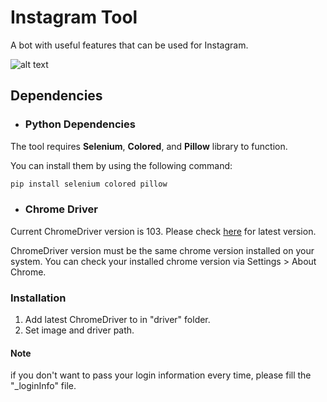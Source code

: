 # Instagram Tool
A bot with useful features that can be used for Instagram.

![alt text](https://i.ibb.co/TrrhPBj/ss.jpg)

## Dependencies

- ### Python Dependencies
The tool requires **Selenium**, **Colored**, and **Pillow** library to function.

You can install them by using the following command:
```bash
pip install selenium colored pillow
```

- ### Chrome Driver

Current ChromeDriver version is 103. Please check [here](https://chromedriver.chromium.org/downloads) for latest version. 

ChromeDriver version must be the same chrome version installed on your system. You can check your installed chrome version via Settings > About Chrome.

### Installation
1. Add latest ChromeDriver to in "driver" folder.
2. Set image and driver path.

#### Note
if you don't want to pass your login information every time, please fill the "_loginInfo" file.

